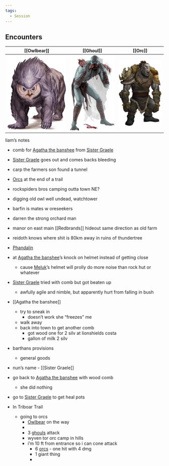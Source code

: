 ```yaml
---
tags:
  - Session
---
```

## Encounters

| <center>[[Owlbear]]</center>                    | <center>[[Ghoul]]</center>                      | <center>[[Orc]]</center>                        |
| ----------------------------------------------- | ----------------------------------------------- | ----------------------------------------------- |
| ![](images/Pasted%20image%2020240527151741.png) | ![](images/Pasted%20image%2020240525212004.png) | ![](images/Pasted%20image%2020240527152125.png) |
liam’s notes
- comb for [Agatha the banshee](Agatha%20the%20banshee.md) from [Sister Graele](Sister%20Graele.md)
- [Sister Graele](Sister%20Graele.md) goes out and comes backs bleeding
- carp the farmers son found a tunnel 
- [Orcs](Orc.md) at the end of a trail
- rockspiders bros camping outta town NE?
- digging old owl well undead, watchtower
- barfin is mates w oreseekers
- darren the strong orchard man
- manor on east main [[Redbrands]] hideout same direction as old farm
- reidoth knows where shit is 80km away in ruins of thundertree

- [Phandalin](Phandalin.md)

- at [Agatha the banshee](Agatha%20the%20banshee.md)’s knock on helmet instead of getting close 
	- cause [Meluk](Meluk%20McDod.md)’s helmet will prolly do more noise than rock hut or whatever
- [Sister Graele](Sister%20Graele.md) tried with comb but got beaten up
	- awfully agile and nimble, but apparently hurt from falling in bush
- [[Agatha the banshee]]
	- try to sneak in 
		- doesn’t work she “freezes” me
	- walk away
	- back into town to get another comb
		- got wood one for 2 silv at lionshields costa
		- gallon of milk 2 silv
- barthans provisions
	- general goods
- nun’s name - [[Sister Graele]] 
- go back to [Agatha the banshee](Agatha%20the%20banshee.md) with wood comb
	- she did nothing
- go to [Sister Graele](Sister%20Graele.md) to get heal pots
- In Triboar Trail
	- going to orcs
		- [Owlbear](Owlbear.md) on the way
		- 
		- 3 [ghouls](Ghoul.md) attack
		- wyven tor orc camp in hills
		- i’m 10 ft from entrance so i can cone attack
			- 6 [orcs](Orc.md) - one hit with 4 dmg
			- 1 giant thing
			- 
